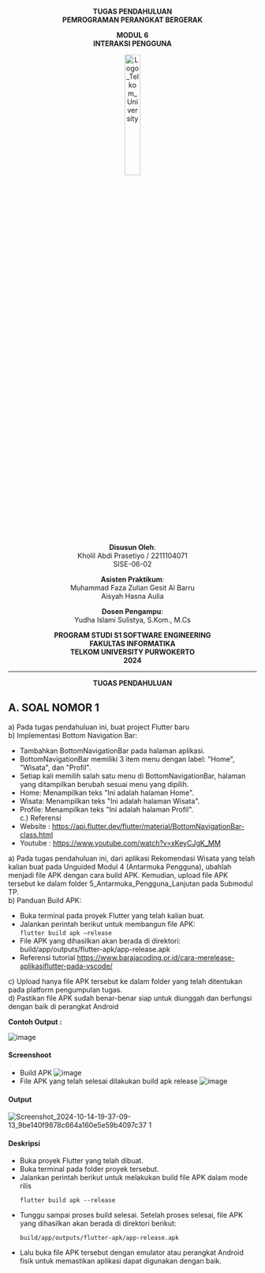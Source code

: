 <div align="center">

**TUGAS PENDAHULUAN**  
**PEMROGRAMAN PERANGKAT BERGERAK**

**MODUL 6**  
**INTERAKSI PENGGUNA**

<img src="https://github.com/user-attachments/assets/8ffbc3d9-1f18-4a72-8723-692ba5757f0c" alt="Logo_Telkom_University" width="25%">

**Disusun Oleh**:  
Kholil Abdi Prasetiyo / 2211104071  
SISE-06-02

**Asisten Praktikum**:  
Muhammad Faza Zulian Gesit Al Barru  
Aisyah Hasna Aulia

**Dosen Pengampu**:  
Yudha Islami Sulistya, S.Kom., M.Cs

**PROGRAM STUDI S1 SOFTWARE ENGINEERING**  
**FAKULTAS INFORMATIKA**  
**TELKOM UNIVERSITY PURWOKERTO**  
**2024**
</div>

---
<div align="center">
  
  **TUGAS PENDAHULUAN**  
  
</div>


## A. SOAL NOMOR 1
a) Pada tugas pendahuluan ini, buat project Flutter baru  
b) Implementasi Bottom Navigation Bar:  
- Tambahkan BottomNavigationBar pada halaman aplikasi.
- BottomNavigationBar memiliki 3 item menu dengan label: "Home", "Wisata",
dan "Profil".
- Setiap kali memilih salah satu menu di BottomNavigationBar, halaman yang
ditampilkan berubah sesuai menu yang dipilih.
- Home: Menampilkan teks "Ini adalah halaman Home".
- Wisata: Menampilkan teks "Ini adalah halaman Wisata".
- Profile: Menampilkan teks "Ini adalah halaman Profil".  
c.) Referensi
- Website : https://api.flutter.dev/flutter/material/BottomNavigationBar-class.html  
- Youtube : https://www.youtube.com/watch?v=xKeyCJgK_MM  

a) Pada tugas pendahuluan ini, dari aplikasi Rekomendasi Wisata yang telah kalian buat pada Unguided Modul 4 (Antarmuka Pengguna), ubahlah menjadi file APK dengan cara build APK. Kemudian, upload file APK tersebut ke dalam folder 5_Antarmuka_Pengguna_Lanjutan pada Submodul TP.  
b) Panduan Build APK:  
- Buka terminal pada proyek Flutter yang telah kalian buat.  
- Jalankan perintah berikut untuk membangun file APK:  
```flutter build apk –release```
- File APK yang dihasilkan akan berada di direktori: build/app/outputs/flutter-apk/app-release.apk  
- Referensi tutorial https://www.barajacoding.or.id/cara-merelease-aplikasiflutter-pada-vscode/  

c) Upload hanya file APK tersebut ke dalam folder yang telah ditentukan pada platform pengumpulan tugas.  
d) Pastikan file APK sudah benar-benar siap untuk diunggah dan berfungsi dengan baik di perangkat Android  

**Contoh Output :** 

![image](https://github.com/user-attachments/assets/aa99e8c6-b1f0-49d4-903b-3ad59e6aafc1)

#### Screenshoot
- Build APK
  ![image](https://github.com/user-attachments/assets/962f1cff-38e1-414c-9771-bcabce97dda1)
- File APK yang telah selesai dilakukan build apk release
  ![image](https://github.com/user-attachments/assets/c23ef240-ade8-43f0-9cb8-2f8d5a9168a4)

#### Output
![Screenshot_2024-10-14-19-37-09-13_9be140f9878c664a160e5e59b4097c37 1](https://github.com/user-attachments/assets/f6c64a21-54fa-4a77-bd2f-b9be732b9edc)


#### Deskripsi
- Buka proyek Flutter yang telah dibuat.
- Buka terminal pada folder proyek tersebut.
- Jalankan perintah berikut untuk melakukan build file APK dalam mode rilis
  ```
  flutter build apk --release
  ```
- Tunggu sampai proses build selesai. Setelah proses selesai, file APK yang dihasilkan akan berada di direktori berikut:
  ```
  build/app/outputs/flutter-apk/app-release.apk
  ```
- Lalu buka file APK tersebut dengan emulator atau perangkat Android fisik untuk memastikan aplikasi dapat digunakan dengan baik.
